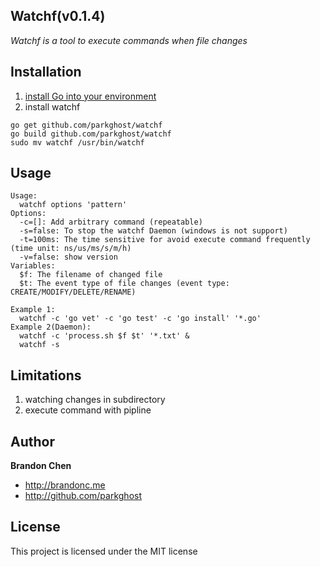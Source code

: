 Watchf(v0.1.4)
-------

*Watchf is a tool to execute commands when file changes*

Installation
-------
1. [install Go into your environment](http://golang.org/doc/install) 
2. install watchf

```
go get github.com/parkghost/watchf
go build github.com/parkghost/watchf
sudo mv watchf /usr/bin/watchf
```

Usage
-------

```
Usage:
  watchf options 'pattern'
Options:
  -c=[]: Add arbitrary command (repeatable)
  -s=false: To stop the watchf Daemon (windows is not support)
  -t=100ms: The time sensitive for avoid execute command frequently (time unit: ns/us/ms/s/m/h)
  -v=false: show version
Variables:
  $f: The filename of changed file
  $t: The event type of file changes (event type: CREATE/MODIFY/DELETE/RENAME)

Example 1:
  watchf -c 'go vet' -c 'go test' -c 'go install' '*.go'
Example 2(Daemon):
  watchf -c 'process.sh $f $t' '*.txt' &
  watchf -s
```

Limitations
-------
1. watching changes in subdirectory
2. execute command with pipline 

Author
-------

**Brandon Chen**

+ http://brandonc.me
+ http://github.com/parkghost

License
---------------------

This project is licensed under the MIT license